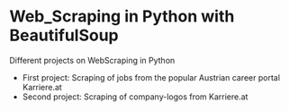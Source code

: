 # Web_Scraping in Python with BeautifulSoup
Different projects on WebScraping in Python
- First project: Scraping of jobs from the popular Austrian career portal Karriere.at
- Second project: Scraping of company-logos from Karriere.at
